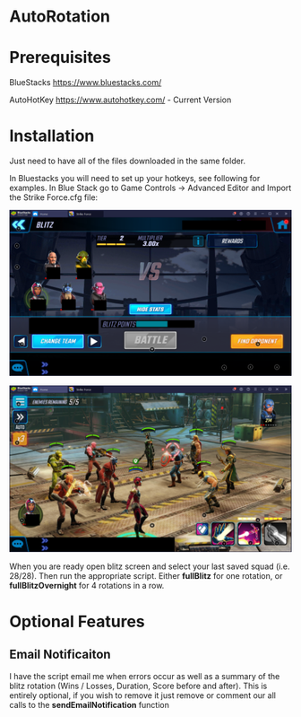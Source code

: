 # AutoRotation

# Prerequisites

BlueStacks https://www.bluestacks.com/ 

AutoHotKey https://www.autohotkey.com/ - Current Version

# Installation

Just need to have all of the files downloaded in the same folder.

In Bluestacks you will need to set up your hotkeys, see following for examples.  In Blue Stack go to Game Controls -> Advanced Editor and Import the Strike Force.cfg file:

![Hotkey Placement](images/hotkey1.PNG?raw=true "Hotkeys")

![Hotkey Placement](images/hotkey2.PNG?raw=true "Hotkeys")

When you are ready open blitz screen and select your last saved squad (i.e. 28/28).  Then run the appropriate script.  Either **fullBlitz** for one rotation, or  **fullBlitzOvernight** for 4 rotations in a row.

# Optional Features
## Email Notificaiton 
I have the script email me when errors occur as well as a summary of the blitz rotation (Wins / Losses, Duration, Score before and after).  This is entirely optional, if you wish to remove it just remove or comment our all calls to the **sendEmailNotification** function 
